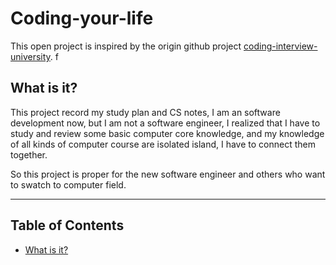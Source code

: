 # Coding-your-life
This open project is inspired by the origin github project [coding-interview-university](https://raw.githubusercontent.com/jwasham/coding-interview-university/master/README.md). f

## What is it?
This project record my study plan and CS notes, I am an software development now, but I am not a software engineer, I realized that I have to study and review some basic computer core knowledge, and my knowledge of all kinds of computer course are isolated island, I have to connect them together.

So this project is proper for the new software engineer and others who want to swatch to computer field.

---

## Table of Contents

- [What is it?](#what-is-it)
